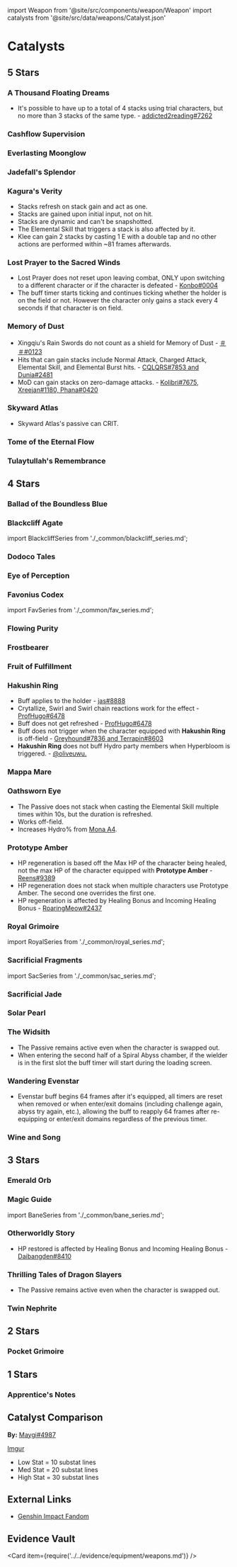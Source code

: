 import Weapon from '@site/src/components/weapon/Weapon'
import catalysts from '@site/src/data/weapons/Catalyst.json'

# Catalysts

## 5 Stars

### A Thousand Floating Dreams

<Weapon weapon="A Thousand Floating Dreams" weapons={catalysts}>

* It's possible to have up to a total of 4 stacks using trial characters, but no more than 3 stacks of the same type. - [addicted2reading\#7262](../../evidence/equipment/weapons.md#a-thousand-floating-dreams-can-have-more-than-3-stacks)

</Weapon>

### Cashflow Supervision

<Weapon weapon="Cashflow Supervision" weapons={catalysts} />

### Everlasting Moonglow

<Weapon weapon="Everlasting Moonglow" weapons={catalysts} />

### Jadefall's Splendor

<Weapon weapon="Jadefall's Splendor" weapons={catalysts} />

### Kagura's Verity

<Weapon weapon="Kagura's Verity" weapons={catalysts}>

* Stacks refresh on stack gain and act as one.
* Stacks are gained upon initial input, not on hit.
* Stacks are dynamic and can't be snapshotted.
* The Elemental Skill that triggers a stack is also affected by it.
* Klee can gain 2 stacks by casting 1 E with a double tap and no other actions are performed within ~81 frames afterwards.

</Weapon>

### Lost Prayer to the Sacred Winds

<Weapon weapon="Lost Prayer to the Sacred Winds" weapons={catalysts}>

* Lost Prayer does not reset upon leaving combat, ONLY upon switching to a different character or if the character is defeated - [Konbo\#0004](../../evidence/equipment/weapons.md#lost-prayer-to-the-sacred-winds)
* The buff timer starts ticking and continues ticking whether the holder is on the field or not. However the character only gains a stack every 4 seconds if that character is on field.

</Weapon>

### Memory of Dust

<Weapon weapon="Memory of Dust" weapons={catalysts}>

* Xingqiu's Rain Swords do not count as a shield for Memory of Dust - [＃＃\#0123](../../evidence/equipment/weapons.md#analysis-of-whether-xingqiu-e-q-counts-as-a-shield-for-memory-of-dust-and-bolide)
* Hits that can gain stacks include Normal Attack, Charged Attack, Elemental Skill, and Elemental Burst hits. - [CQLQRS#7853 and Dunia#2481](../../evidence/equipment/weapons.md#weapon-stacks-on-hit)
* MoD can gain stacks on zero-damage attacks. - [Kolibri\#7675, Xreejan\#1180, Phana\#0420](../../evidence/equipment/weapons.md#weapon-stacks-and-zero-damage-attacks)

</Weapon>

### Skyward Atlas

<Weapon weapon="Skyward Atlas" weapons={catalysts}>

* Skyward Atlas's passive can CRIT.

</Weapon>

### Tome of the Eternal Flow

<Weapon weapon="Tome of the Eternal Flow" weapons={catalysts} />

### Tulaytullah's Remembrance

<Weapon weapon="Tulaytullah's Remembrance" weapons={catalysts} />

## 4 Stars

### Ballad of the Boundless Blue

<Weapon weapon="Ballad of the Boundless Blue" weapons={catalysts} />

### Blackcliff Agate

<Weapon weapon="Blackcliff Agate" weapons={catalysts}>

import BlackcliffSeries from './\_common/blackcliff_series.md';

<BlackcliffSeries/>

</Weapon>

### Dodoco Tales

<Weapon weapon="Dodoco Tales" weapons={catalysts} />

### Eye of Perception

<Weapon weapon="Eye of Perception" weapons={catalysts} />

### Favonius Codex

<Weapon weapon="Favonius Codex" weapons={catalysts}>

import FavSeries from './\_common/fav_series.md';

<FavSeries/>

</Weapon>

### Flowing Purity

<Weapon weapon="Flowing Purity" weapons={catalysts} />

### Frostbearer

<Weapon weapon="Frostbearer" weapons={catalysts} />

### Fruit of Fulfillment

<Weapon weapon="Fruit of Fulfillment" weapons={catalysts} />

### Hakushin Ring

<Weapon weapon="Hakushin Ring" weapons={catalysts}>

* Buff applies to the holder - [jas\#8888](../../evidence/equipment/weapons.md#hakushin-ring-can-buff-the-holder)
* Crytallize, Swirl and Swirl chain reactions work for the effect - [ProfHugo\#6478](../../evidence/equipment/weapons.md#crystalize-swirl-and-swirl-chain-reactions-work-for-the-effect)
* Buff does not get refreshed - [ProfHugo\#6478](../../evidence/equipment/weapons.md#gaining-a-new-buff-does-not-refresh-duration)
* Buff does not trigger when the character equipped with **Hakushin Ring** is off-field - [Greyhound\#7836 and Terrapin\#8603](../../evidence/equipment/weapons.md#hakushin-ring-doesnt-trigger-off-field)
* **Hakushin Ring** does not buff Hydro party members when Hyperbloom is triggered. - [@oliveuwu.](../../evidence/equipment/weapons.md#hakushin-ring-does-not-buff-hydro-party-members-when-hyperbloom-is-triggered)

</Weapon>

### Mappa Mare

<Weapon weapon="Mappa Mare" weapons={catalysts} />

### Oathsworn Eye

<Weapon weapon="Oathsworn Eye" weapons={catalysts}>

* The Passive does not stack when casting the Elemental Skill multiple times within 10s, but the duration is refreshed.
* Works off-field.
* Increases Hydro% from [Mona A4](../../characters/hydro/mona.md#ascension-passives).

</Weapon>

### Prototype Amber

<Weapon weapon="Prototype Amber" weapons={catalysts}>

* HP regeneration is based off the Max HP of the character being healed, not the max HP of the character equipped with **Prototype Amber** - [Reens#9389](../../evidence/equipment/weapons.md#prototype-amber-healing-clarification)
* HP regeneration does not stack when multiple characters use Prototype Amber. The second one overrides the first one.
* HP regeneration is affected by Healing Bonus and Incoming Healing Bonus - [RoaringMeow#2437](/evidence/equipment/artifacts#maiden-beloved)

</Weapon>

### Royal Grimoire

<Weapon weapon="Royal Grimoire" weapons={catalysts}>

import RoyalSeries from './\_common/royal_series.md';

<RoyalSeries/>

</Weapon>

### Sacrificial Fragments

<Weapon weapon="Sacrificial Fragments" weapons={catalysts}>

import SacSeries from './\_common/sac_series.md';

<SacSeries/>

</Weapon>

### Sacrificial Jade

<Weapon weapon="Sacrificial Jade" weapons={catalysts} />

### Solar Pearl

<Weapon weapon="Solar Pearl" weapons={catalysts} />

### The Widsith

<Weapon weapon="The Widsith" weapons={catalysts}>

* The Passive remains active even when the character is swapped out.
* When entering the second half of a Spiral Abyss chamber, if the wielder is in the first slot the buff timer will start during the loading screen.

</Weapon>

### Wandering Evenstar

<Weapon weapon="Wandering Evenstar" weapons={catalysts}>

* Evenstar buff begins 64 frames after it's equipped, all timers are reset when removed or when enter/exit domains \(including challenge again, abyss try again, etc.\), allowing the buff to reapply 64 frames after re-equipping or enter/exit domains regardless of the previous timer.

</Weapon>

### Wine and Song

<Weapon weapon="Wine and Song" weapons={catalysts} />

## 3 Stars

### Emerald Orb

<Weapon weapon="Emerald Orb" weapons={catalysts} />

### Magic Guide

<Weapon weapon="Magic Guide" weapons={catalysts}>

import BaneSeries from './\_common/bane_series.md';

<BaneSeries/>

</Weapon>

### Otherworldly Story

<Weapon weapon="Otherworldly Story" weapons={catalysts}>

* HP restored is affected by Healing Bonus and Incoming Healing Bonus - [Daibangden#8410](/evidence/equipment/weapons.md#weapons-and-heals)

</Weapon>

### Thrilling Tales of Dragon Slayers

<Weapon weapon="Thrilling Tales of Dragon Slayers" weapons={catalysts}>

* The Passive remains active even when the character is swapped out.

</Weapon>

### Twin Nephrite

<Weapon weapon="Twin Nephrite" weapons={catalysts} />

## 2 Stars

### Pocket Grimoire

<Weapon weapon="Pocket Grimoire" weapons={catalysts} />

## 1 Stars

### Apprentice's Notes

<Weapon weapon="Apprentice's Notes" weapons={catalysts} />

## Catalyst Comparison

**By:** [Maygi\#4987](../../evidence/equipment/weapons.md#catalyst-effective-attack-comparisons)

[Imgur](https://imgur.com/a/TpQsJqS)

* Low Stat = 10 substat lines
* Med Stat = 20 substat lines
* High Stat = 30 substat lines

## External Links

* [Genshin Impact Fandom](https://genshin-impact.fandom.com/wiki/Catalysts)

## Evidence Vault

<Card item={require('../../evidence/equipment/weapons.md')} />
